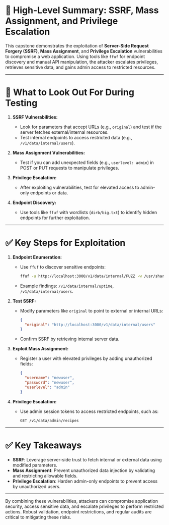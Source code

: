 # 📌 High-Level Summary: SSRF, Mass Assignment, and Privilege Escalation

This capstone demonstrates the exploitation of **Server-Side Request Forgery (SSRF)**, **Mass Assignment**, and **Privilege Escalation** vulnerabilities to compromise a web application. Using tools like `ffuf` for endpoint discovery and manual API manipulation, the attacker escalates privileges, retrieves sensitive data, and gains admin access to restricted resources.

---

# 🎯 What to Look Out For During Testing

1. **SSRF Vulnerabilities:**
    
    - Look for parameters that accept URLs (e.g., `original`) and test if the server fetches external/internal resources.
    - Test internal endpoints to access restricted data (e.g., `/v1/data/internal/users`).
2. **Mass Assignment Vulnerabilities:**
    
    - Test if you can add unexpected fields (e.g., `userlevel: admin`) in POST or PUT requests to manipulate privileges.
3. **Privilege Escalation:**
    
    - After exploiting vulnerabilities, test for elevated access to admin-only endpoints or data.
4. **Endpoint Discovery:**
    
    - Use tools like `ffuf` with wordlists (`dirb/big.txt`) to identify hidden endpoints for further exploitation.

---

# ✅ Key Steps for Exploitation

1. **Endpoint Enumeration:**
    
    - Use `ffuf` to discover sensitive endpoints:
        
        ```bash
        ffuf -u http://localhost:3000/v1/data/internal/FUZZ -w /usr/share/seclists/dirb/big.txt
        ```
        
    - Example findings: `/v1/data/internal/uptime`, `/v1/data/internal/users`.
2. **Test SSRF:**
    
    - Modify parameters like `original` to point to external or internal URLs:
        
        ```json
        {
          "original": "http://localhost:3000/v1/data/internal/users"
        }
        ```
        
    - Confirm SSRF by retrieving internal server data.
3. **Exploit Mass Assignment:**
    
    - Register a user with elevated privileges by adding unauthorized fields:
        
        ```json
        {
          "username": "newuser",
          "password": "newuser",
          "userlevel": "admin"
        }
        ```
        
4. **Privilege Escalation:**
    
    - Use admin session tokens to access restricted endpoints, such as:
        
        ```http
        GET /v1/data/admin/recipes
        ```
        

---

# ✅ Key Takeaways

- **SSRF**: Leverage server-side trust to fetch internal or external data using modified parameters.
- **Mass Assignment**: Prevent unauthorized data injection by validating and restricting allowable fields.
- **Privilege Escalation**: Harden admin-only endpoints to prevent access by unauthorized users.

---

By combining these vulnerabilities, attackers can compromise application security, access sensitive data, and escalate privileges to perform restricted actions. Robust validation, endpoint restrictions, and regular audits are critical to mitigating these risks.
